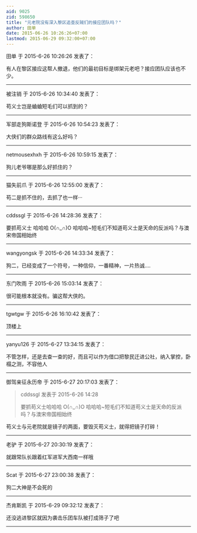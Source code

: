 ```yaml
---
aid: 9025
zid: 598650
title: "元老院没有深入黎区追查反贼们的接应团队吗？"
author: 田单
date: 2015-06-26 10:26:26+07:00
lastmod: 2015-06-29 09:32:00+07:00
---
```


田单 于 2015-6-26 10:26:26 发表了：

有人在黎区接应这帮人撤退，他们的最初目标是绑架元老吧？接应团队应该也不少。

---

被注销 于 2015-6-26 10:34:40 发表了：

苟义士岂是蛐蛐短毛们可以抓到的？

---

军部走狗斯诺登 于 2015-6-26 10:54:23 发表了：

大侠们的群众路线有这么好吗？

---

netmousexhxh 于 2015-6-26 10:59:15 发表了：

狗儿老爷哪是那么好抓住的？

---

猫失前爪 于 2015-6-26 12:55:00 发表了：

苟二是抓不住的，去抓了也一样···

---

cddssgl 于 2015-6-26 14:28:36 发表了：

要抓苟义士
哈哈哈 O(∩_∩)O 哈哈哈~短毛们不知道苟义士是天命的反派吗？与澳宋帝国相始终

---

wangyongsk 于 2015-6-26 14:33:34 发表了：

狗二，已经变成了一个符号，一种信仰，一番精神，一片热诚....

---

东门吹雨 于 2015-6-26 15:03:14 发表了：

很可能根本就没有。骗这帮大侠的。

---

tgwtgw 于 2015-6-26 16:10:42 发表了：

顶楼上

---

yanyu126 于 2015-6-27 13:34:15 发表了：

不管怎样，还是去查一查的好，而且可以作为借口把黎民迁进公社，纳入掌控，卧榻之测，不容他人

---

御驾亲征永历帝 于 2015-6-27 20:17:03 发表了：

> cddssgl 发表于 2015-6-26 14:28
>
> 要抓苟义士哈哈哈 O(∩_∩)O 哈哈哈~短毛们不知道苟义士是天命的反派吗？与澳宋帝国相始终

苟义士与元老院就是镜子的两面，要毁灭苟义士，就得把镜子打碎！

---

老驴 于 2015-6-27 20:30:19 发表了：

就跟常队长跟着红军进军大西南一样哦

---

Scat 于 2015-6-27 23:00:38 发表了：

狗二大神是不会死的

---

杰肯斯凯 于 2015-6-29 09:32:12 发表了：

还没逃进黎区就因为袭击乐团车队被打成筛子了吧

---
